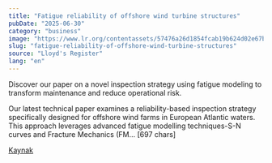 ```yaml
---
title: "Fatigue reliability of offshore wind turbine structures"
pubDate: "2025-06-30"
category: "business"
image: "https://www.lr.org/contentassets/57476a26d1854fcab19b624d02e67b89/offshore-techical-paper.jpg"
slug: "fatigue-reliability-of-offshore-wind-turbine-structures"
source: "Lloyd's Register"
lang: "en"
---
```


Discover our paper on a novel inspection strategy using fatigue modeling to transform maintenance and reduce operational risk.

Our latest technical paper examines a reliability-based inspection strategy specifically designed for offshore wind farms in European Atlantic waters. This approach leverages advanced fatigue modelling techniques-S-N curves and Fracture Mechanics (FM... [697 chars]

[Kaynak](https://www.lr.org/en/knowledge/research-reports/2025/fatigue-reliability-of-offshore-wind-turbine-structures/)
